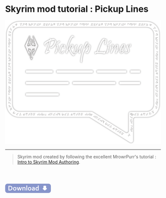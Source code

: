 # Skyrim mod tutorial : Pickup Lines 

![image](Images/PickupLines.png)

---

> Skyrim mod created by following the excellent MrowrPurr's tutorial : [Intro to Skyrim Mod Authoring](https://www.youtube.com/playlist?list=PLektTyeQhBZfMfCM6eT9Ok8MPj7TazgzQ).

<br />
<br />

[![Button](Images/download-button.png#center)](https://github.com/Endhen/PickupLines/releases/download/v1/PickupLines.zip)

